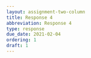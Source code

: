 ```yaml
---
layout: assignment-two-column
title: Response 4
abbreviation: Response 4
type: response
due_date: 2021-02-04
ordering: 1
draft: 1
---
```

